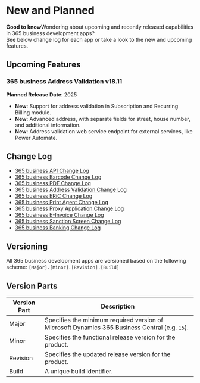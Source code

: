# New and Planned

<div class="alert alert-notice">
    <i class="fa-duotone fa-solid fa-lightbulb fa-xl"></i>
    <strong>Good to know</strong>Wondering about upcoming and recently released capabilities in 365 business development apps?<br>See below change log for each app or take a look to the new and upcoming features.
</div>

## Upcoming Features

### 365 business Address Validation v18.11

**Planned Release Date**: 2025

- **New**: Support for address validation in Subscription and Recurring Billing module.
- **New**: Advanced address, with separate fields for street, house number, and additional information.
- **New**: Address validation web service endpoint for external services, like Power Automate.

## Change Log

- [365 business API Change Log](changelog-365-business-api.md)
- [365 business Barcode Change Log](changelog-365-business-barcode.md)
- [365 business PDF Change Log](changelog-365-business-pdf.md)
- [365 business Address Validation Change Log](changelog-365-business-address-validation.md)
- [365 business ERiC Change Log](changelog-365-business-eric.md)
- [365 business Print Agent Change Log](changelog-365-business-print-agent.md)
- [365 business Proxy Application Change Log](changelog-365-business-proxy-application.md)
- [365 business E-Invoice Change Log](changelog-365-business-e-invoice.md)
- [365 business Sanction Screen Change Log](changelog-365-business-sanction-screen.md)
- [365 business Banking Change Log](changelog-365-business-banking.md)

## Versioning

All 365 business development apps are versioned based on the following scheme:
    ```
    [Major].[Minor].[Revision].[Build]
    ```

## Version Parts

| Version Part | Description | 
| --- | --- |
| Major | Specifies the minimum required version of Microsoft Dynamics 365 Business Central (e.g. `15`). |
| Minor | Specifies the functional release version for the product. |
| Revision | Specifies the updated release version for the product. | 
| Build | A unique build identifier. | 